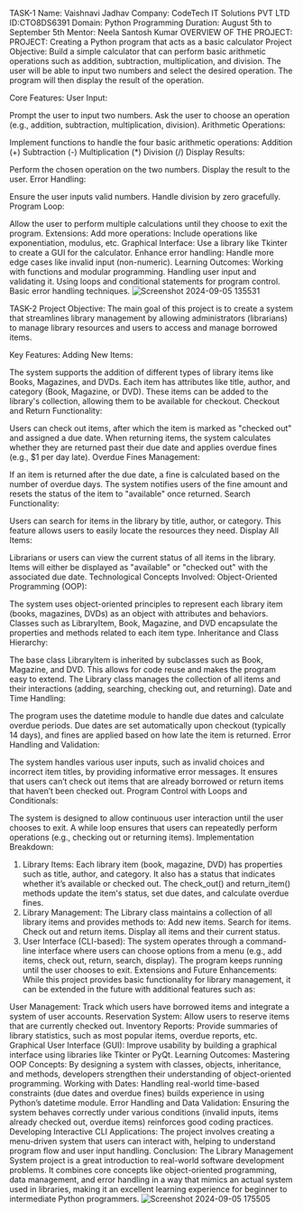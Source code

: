 TASK-1
Name: Vaishnavi Jadhav
Company: CodeTech IT Solutions PVT LTD
ID:CTO8DS6391
Domain: Python Programming
Duration: August 5th to September 5th
Mentor: Neela Santosh Kumar
OVERVIEW OF THE PROJECT:
PROJECT: Creating a Python program that acts as a basic calculator
Project Objective:
Build a simple calculator that can perform basic arithmetic operations such as addition, subtraction, multiplication, and division. The user will be able to input two numbers and select the desired operation. The program will then display the result of the operation.

Core Features:
User Input:

Prompt the user to input two numbers.
Ask the user to choose an operation (e.g., addition, subtraction, multiplication, division).
Arithmetic Operations:

Implement functions to handle the four basic arithmetic operations:
Addition (+)
Subtraction (-)
Multiplication (*)
Division (/)
Display Results:

Perform the chosen operation on the two numbers.
Display the result to the user.
Error Handling:

Ensure the user inputs valid numbers.
Handle division by zero gracefully.
Program Loop:

Allow the user to perform multiple calculations until they choose to exit the program.
Extensions:
Add more operations: Include operations like exponentiation, modulus, etc.
Graphical Interface: Use a library like Tkinter to create a GUI for the calculator.
Enhance error handling: Handle more edge cases like invalid input (non-numeric).
Learning Outcomes:
Working with functions and modular programming.
Handling user input and validating it.
Using loops and conditional statements for program control.
Basic error handling techniques.
![Screenshot 2024-09-05 135531](https://github.com/user-attachments/assets/5aec97fb-4890-4076-a052-fff7f4ba3c2d)



TASK-2
Project Objective:
The main goal of this project is to create a system that streamlines library management by allowing administrators (librarians) to manage library resources and users to access and manage borrowed items.

Key Features:
Adding New Items:

The system supports the addition of different types of library items like Books, Magazines, and DVDs.
Each item has attributes like title, author, and category (Book, Magazine, or DVD).
These items can be added to the library's collection, allowing them to be available for checkout.
Checkout and Return Functionality:

Users can check out items, after which the item is marked as "checked out" and assigned a due date.
When returning items, the system calculates whether they are returned past their due date and applies overdue fines (e.g., $1 per day late).
Overdue Fines Management:

If an item is returned after the due date, a fine is calculated based on the number of overdue days.
The system notifies users of the fine amount and resets the status of the item to "available" once returned.
Search Functionality:

Users can search for items in the library by title, author, or category.
This feature allows users to easily locate the resources they need.
Display All Items:

Librarians or users can view the current status of all items in the library.
Items will either be displayed as "available" or "checked out" with the associated due date.
Technological Concepts Involved:
Object-Oriented Programming (OOP):

The system uses object-oriented principles to represent each library item (books, magazines, DVDs) as an object with attributes and behaviors.
Classes such as LibraryItem, Book, Magazine, and DVD encapsulate the properties and methods related to each item type.
Inheritance and Class Hierarchy:

The base class LibraryItem is inherited by subclasses such as Book, Magazine, and DVD. This allows for code reuse and makes the program easy to extend.
The Library class manages the collection of all items and their interactions (adding, searching, checking out, and returning).
Date and Time Handling:

The program uses the datetime module to handle due dates and calculate overdue periods.
Due dates are set automatically upon checkout (typically 14 days), and fines are applied based on how late the item is returned.
Error Handling and Validation:

The system handles various user inputs, such as invalid choices and incorrect item titles, by providing informative error messages.
It ensures that users can’t check out items that are already borrowed or return items that haven’t been checked out.
Program Control with Loops and Conditionals:

The system is designed to allow continuous user interaction until the user chooses to exit.
A while loop ensures that users can repeatedly perform operations (e.g., checking out or returning items).
Implementation Breakdown:
1. Library Items:
Each library item (book, magazine, DVD) has properties such as title, author, and category. It also has a status that indicates whether it’s available or checked out.
The check_out() and return_item() methods update the item's status, set due dates, and calculate overdue fines.
2. Library Management:
The Library class maintains a collection of all library items and provides methods to:
Add new items.
Search for items.
Check out and return items.
Display all items and their current status.
3. User Interface (CLI-based):
The system operates through a command-line interface where users can choose options from a menu (e.g., add items, check out, return, search, display).
The program keeps running until the user chooses to exit.
Extensions and Future Enhancements:
While this project provides basic functionality for library management, it can be extended in the future with additional features such as:

User Management: Track which users have borrowed items and integrate a system of user accounts.
Reservation System: Allow users to reserve items that are currently checked out.
Inventory Reports: Provide summaries of library statistics, such as most popular items, overdue reports, etc.
Graphical User Interface (GUI): Improve usability by building a graphical interface using libraries like Tkinter or PyQt.
Learning Outcomes:
Mastering OOP Concepts: By designing a system with classes, objects, inheritance, and methods, developers strengthen their understanding of object-oriented programming.
Working with Dates: Handling real-world time-based constraints (due dates and overdue fines) builds experience in using Python’s datetime module.
Error Handling and Data Validation: Ensuring the system behaves correctly under various conditions (invalid inputs, items already checked out, overdue items) reinforces good coding practices.
Developing Interactive CLI Applications: The project involves creating a menu-driven system that users can interact with, helping to understand program flow and user input handling.
Conclusion:
The Library Management System project is a great introduction to real-world software development problems. It combines core concepts like object-oriented programming, data management, and error handling in a way that mimics an actual system used in libraries, making it an excellent learning experience for beginner to intermediate Python programmers.
![Screenshot 2024-09-05 175505](https://github.com/user-attachments/assets/60e6e6aa-3943-48bb-bbbb-aa113457bf2f)


